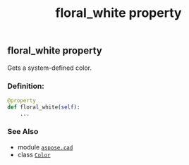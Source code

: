 ﻿---
title: floral_white property
second_title: Aspose.CAD for Python via .NET API References
description: 
type: docs
weight: 600
url: /python-net/aspose.cad/color/floral_white/
is_root: false
---

## floral_white property


Gets a system-defined color.
### Definition:
```python
@property
def floral_white(self):
    ...
```

### See Also
* module [`aspose.cad`](../../)
* class [`Color`](/cad/python-net/aspose.cad/color)
